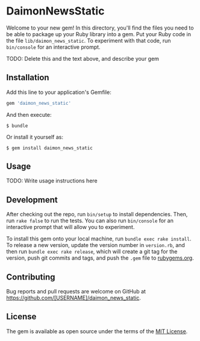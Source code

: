 # DaimonNewsStatic

Welcome to your new gem! In this directory, you'll find the files you need to be able to package up your Ruby library into a gem. Put your Ruby code in the file `lib/daimon_news_static`. To experiment with that code, run `bin/console` for an interactive prompt.

TODO: Delete this and the text above, and describe your gem

## Installation

Add this line to your application's Gemfile:

```ruby
gem 'daimon_news_static'
```

And then execute:

    $ bundle

Or install it yourself as:

    $ gem install daimon_news_static

## Usage

TODO: Write usage instructions here

## Development

After checking out the repo, run `bin/setup` to install dependencies. Then, run `rake false` to run the tests. You can also run `bin/console` for an interactive prompt that will allow you to experiment.

To install this gem onto your local machine, run `bundle exec rake install`. To release a new version, update the version number in `version.rb`, and then run `bundle exec rake release`, which will create a git tag for the version, push git commits and tags, and push the `.gem` file to [rubygems.org](https://rubygems.org).

## Contributing

Bug reports and pull requests are welcome on GitHub at https://github.com/[USERNAME]/daimon_news_static.


## License

The gem is available as open source under the terms of the [MIT License](http://opensource.org/licenses/MIT).

